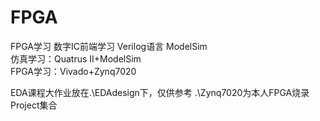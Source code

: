 # FPGA
FPGA学习 数字IC前端学习 Verilog语言 ModelSim  
仿真学习：Quatrus II+ModelSim  
FPGA学习：Vivado+Zynq7020

EDA课程大作业放在.\EDAdesign下，仅供参考
.\Zynq7020为本人FPGA烧录Project集合